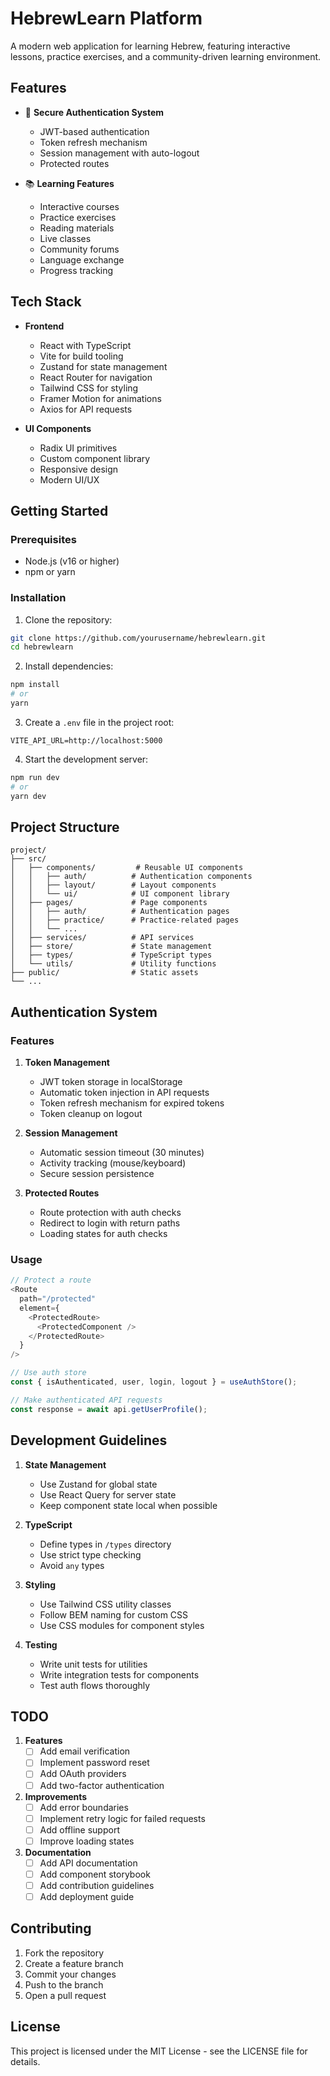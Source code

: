 # HebrewLearn Platform

A modern web application for learning Hebrew, featuring interactive lessons, practice exercises, and a community-driven learning environment.

## Features

- 🔐 **Secure Authentication System**
  - JWT-based authentication
  - Token refresh mechanism
  - Session management with auto-logout
  - Protected routes

- 📚 **Learning Features**
  - Interactive courses
  - Practice exercises
  - Reading materials
  - Live classes
  - Community forums
  - Language exchange
  - Progress tracking

## Tech Stack

- **Frontend**
  - React with TypeScript
  - Vite for build tooling
  - Zustand for state management
  - React Router for navigation
  - Tailwind CSS for styling
  - Framer Motion for animations
  - Axios for API requests

- **UI Components**
  - Radix UI primitives
  - Custom component library
  - Responsive design
  - Modern UI/UX

## Getting Started

### Prerequisites

- Node.js (v16 or higher)
- npm or yarn

### Installation

1. Clone the repository:
```bash
git clone https://github.com/yourusername/hebrewlearn.git
cd hebrewlearn
```

2. Install dependencies:
```bash
npm install
# or
yarn
```

3. Create a `.env` file in the project root:
```env
VITE_API_URL=http://localhost:5000
```

4. Start the development server:
```bash
npm run dev
# or
yarn dev
```

## Project Structure

```
project/
├── src/
│   ├── components/         # Reusable UI components
│   │   ├── auth/          # Authentication components
│   │   ├── layout/        # Layout components
│   │   └── ui/            # UI component library
│   ├── pages/             # Page components
│   │   ├── auth/          # Authentication pages
│   │   ├── practice/      # Practice-related pages
│   │   └── ...
│   ├── services/          # API services
│   ├── store/             # State management
│   ├── types/             # TypeScript types
│   └── utils/             # Utility functions
├── public/                # Static assets
└── ...
```

## Authentication System

### Features

1. **Token Management**
   - JWT token storage in localStorage
   - Automatic token injection in API requests
   - Token refresh mechanism for expired tokens
   - Token cleanup on logout

2. **Session Management**
   - Automatic session timeout (30 minutes)
   - Activity tracking (mouse/keyboard)
   - Secure session persistence

3. **Protected Routes**
   - Route protection with auth checks
   - Redirect to login with return paths
   - Loading states for auth checks

### Usage

```typescript
// Protect a route
<Route 
  path="/protected" 
  element={
    <ProtectedRoute>
      <ProtectedComponent />
    </ProtectedRoute>
  } 
/>

// Use auth store
const { isAuthenticated, user, login, logout } = useAuthStore();

// Make authenticated API requests
const response = await api.getUserProfile();
```

## Development Guidelines

1. **State Management**
   - Use Zustand for global state
   - Use React Query for server state
   - Keep component state local when possible

2. **TypeScript**
   - Define types in `/types` directory
   - Use strict type checking
   - Avoid `any` types

3. **Styling**
   - Use Tailwind CSS utility classes
   - Follow BEM naming for custom CSS
   - Use CSS modules for component styles

4. **Testing**
   - Write unit tests for utilities
   - Write integration tests for components
   - Test auth flows thoroughly

## TODO

1. **Features**
   - [ ] Add email verification
   - [ ] Implement password reset
   - [ ] Add OAuth providers
   - [ ] Add two-factor authentication

2. **Improvements**
   - [ ] Add error boundaries
   - [ ] Implement retry logic for failed requests
   - [ ] Add offline support
   - [ ] Improve loading states

3. **Documentation**
   - [ ] Add API documentation
   - [ ] Add component storybook
   - [ ] Add contribution guidelines
   - [ ] Add deployment guide

## Contributing

1. Fork the repository
2. Create a feature branch
3. Commit your changes
4. Push to the branch
5. Open a pull request

## License

This project is licensed under the MIT License - see the LICENSE file for details.

